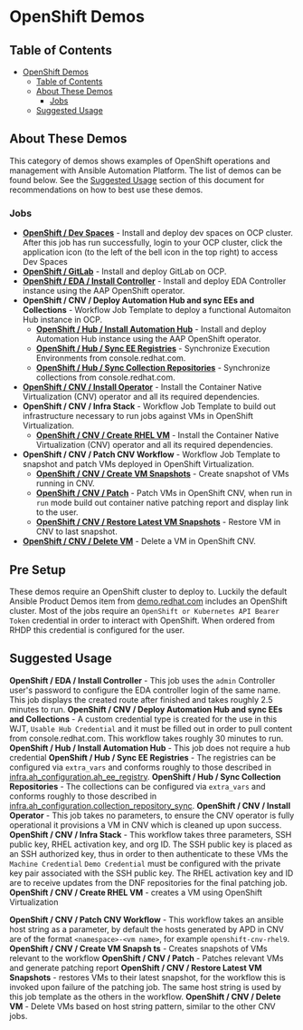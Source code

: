 # OpenShift Demos

## Table of Contents
- [OpenShift Demos](#openshift-demos)
  - [Table of Contents](#table-of-contents)
  - [About These Demos](#about-these-demos)
    - [Jobs](#jobs)
  - [Suggested Usage](#suggested-usage)

## About These Demos
This category of demos shows examples of OpenShift operations and management with Ansible Automation Platform. The list of demos can be found below. See the [Suggested Usage](#suggested-usage) section of this document for recommendations on how to best use these demos.

### Jobs
- [**OpenShift / Dev Spaces**](devspaces.yml) - Install and deploy dev spaces on OCP cluster. After this job has run successfully, login to your OCP cluster, click the application icon (to the left of the bell icon in the top right) to access Dev Spaces
- [**OpenShift / GitLab**](gitlab.yml) - Install and deploy GitLab on OCP.
- [**OpenShift / EDA / Install Controller**](eda/install.yml) - Install and deploy EDA Controller instance using the AAP OpenShift operator.
- **OpenShift / CNV /  Deploy Automation Hub and sync EEs and Collections** - Workflow Job Template to deploy a functional Automaiton Hub instance in OCP.
    - [**OpenShift / Hub / Install Automation Hub**](hub/install.yml) - Install and deploy Automation Hub instance using the AAP OpenShift operator.
    - [**OpenShift / Hub / Sync EE Registries**](hub/registries.yml) - Synchronize Execution Environments from console.redhat.com.
    - [**OpenShift / Hub / Sync Collection Repositories**](hub/collections.yml) - Synchronize collections from console.redhat.com.
- [**OpenShift / CNV / Install Operator**](cnv/install.yml) - Install the Container Native Virtualization (CNV) operator and all its required dependencies.
- **OpenShift / CNV / Infra Stack** - Workflow Job Template to build out infrastructure necessary to run jobs against VMs in OpenShift Virtualization.
    - [**OpenShift / CNV / Create RHEL VM**](cnv/install.yml) - Install the Container Native Virtualization (CNV) operator and all its required dependencies.
- **OpenShift / CNV / Patch CNV Workflow** - Workflow Job Template to snapshot and patch VMs deployed in OpenShift Virtualization.
    - [**OpenShift / CNV / Create VM Snapshots**](cnv/snapshot.yml) - Create snapshot of VMs running in CNV.
    - [**OpenShift / CNV / Patch**](cnv/patch.yml) - Patch VMs in OpenShift CNV, when run in `run` mode build out container native patching report and display link to the user.
    - [**OpenShift / CNV / Restore Latest VM Snapshots**](cnv/snapshot.yml) - Restore VM in CNV to last snapshot.
- [**OpenShift / CNV / Delete VM**](cnv/install.yml) - Delete a VM in OpenShift CNV.

## Pre Setup
These demos require an OpenShift cluster to deploy to. Luckily the default Ansible Product Demos item from [demo.redhat.com](https://demo.redhat.com) includes an OpenShift cluster. Most of the jobs require an `OpenShift or Kubernetes API Bearer Token` credential in order to interact with OpenShift. When ordered from RHDP this credential is configured for the user.

## Suggested Usage
**OpenShift / EDA / Install Controller** - This job uses the `admin` Controller user's password to configure the EDA controller login of the same name. This job displays the created route after finished and takes roughly 2.5 minutes to run.
**OpenShift / CNV /  Deploy Automation Hub and sync EEs and Collections** - A custom credential type is created for the use in this WJT, `Usable Hub Credential` and it must be filled out in order to pull content from console.redhat.com. This workflow takes roughly 30 minutes to run.
    **OpenShift / Hub / Install Automation Hub** - This job does not require a hub credential
    **OpenShift / Hub / Sync EE Registries** - The registries can be configured via `extra_vars` and conforms roughly to those described in [infra.ah_configuration.ah_ee_registry](https://console.redhat.com/ansible/automation-hub/repo/validated/infra/ah_configuration/content/module/ah_ee_registry/).
    **OpenShift / Hub / Sync Collection Repositories** - The collections can be configured via `extra_vars` and conforms roughly to those described in [infra.ah_configuration.collection_repository_sync](https://console.redhat.com/ansible/automation-hub/repo/validated/infra/ah_configuration/content/role/collection_repository_sync/).
**OpenShift / CNV / Install Operator** - This job takes no parameters, to ensure the CNV operator is fully operational it provisions a VM in CNV which is cleaned up upon success.
**OpenShift / CNV / Infra Stack** - This workflow takes three parameters, SSH public key, RHEL activation key, and org ID. The SSH public key is placed as an SSH authorized key, thus in order to then authenticate to these VMs the `Machine Credential` `Demo Credential` must be configured with the private key pair associated with the SSH public key. The RHEL activation key and ID are to receive updates from the DNF repositories for the final patching job.
    **OpenShift / CNV / Create RHEL VM** - creates a VM using OpenShift Virtualization

**OpenShift / CNV / Patch CNV Workflow** - This workflow takes an ansible host string as a parameter, by default the hosts generated by APD in CNV are of the format `<namespace>-<vm name>`, for example `openshift-cnv-rhel9`.
    **OpenShift / CNV / Create VM Snapsh ts** - Creates snapshots of VMs relevant to the workflow
    **OpenShift / CNV / Patch** - Patches relevant VMs and generate patching report
    **OpenShift / CNV / Restore Latest VM Snapshots** - restores VMs to their latest snapshot, for the workflow this is invoked upon failure of the patching job. The same host string is used by this job template as the others in the workflow.
**OpenShift / CNV / Delete VM** - Delete VMs based on host string pattern, similar to the other CNV jobs.
